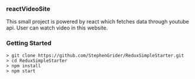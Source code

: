 ### reactVideoSite
This small project is powered by react which fetches data through youtube api. User can watch video in this website. 

### Getting Started

```
> git clone https://github.com/StephenGrider/ReduxSimpleStarter.git
> cd ReduxSimpleStarter
> npm install
> npm start
```
